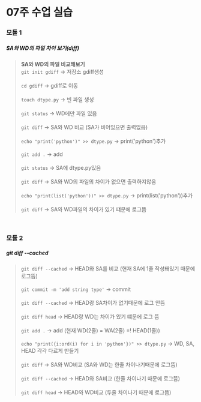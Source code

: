 # 07주 수업 실습

### 모듈 1
##### SA와 WD의 파일 차이 보기(diff)
>__SA와 WD의 파일 비교해보기__  
> ` git init gdiff ` -> 저장소 gdiff생성  
> <br>
> ` cd gdiff ` -> gdiff로 이동  
> <br>
> ` touch dtype.py ` -> 빈 파일 생성  
> <br>
> ` git status ` -> WD에만 파일 있음  
> <br>
> ` git diff ` -> SA와 WD 비교 (SA가 비어있으면 출력없음)  
> <br> 
> ` echo "print('python')" >> dtype.py ` -> print('python')추가  
> <br>
> ` git add . ` -> add  
> <br>
> ` git status ` -> SA에 dtype.py있음  
> <br>
> ` git diff ` -> SA와 WD의 파일의 차이가 없으면 출력하지않음  
> <br>
> ` echo "print(list('python'))" >> dtype.py ` -> print(list('python'))추가  
> <br>
> ` git diff ` -> SA와 WD파일의 차이가 있기 떄문에 로그뜸  
<br>

### 모듈 2
##### git diff --cached
> ` git diff --cached ` -> HEAD와 SA를 비교 (현재 SA에 1줄 작성돼있기 때문에 로그뜸)  
> <br>
> ` git commit -m 'add string type' ` -> commit   
> <br>
> ` git diff --cached ` -> HEAD랑 SA차이가 없기때문에 로그 안뜸  
> <br>
> ` git diff head ` -> HEAD랑 WD는 차이가 있기 떄문에 로그 뜸  
> <br>
> ` git add . ` -> add (현재 WD(2줄) = WA(2줄) =! HEAD(1줄))  
> <br>
> ` echo "print({i:ord(i) for i in 'python'})" >> dtype.py ` -> WD, SA, HEAD 각각 다르게 만들기  
> <br>
> ` git diff ` -> SA와 WD비교 (SA와 WD는 한줄 차이나기때문에 로그뜸)  
> <br>
> ` git diff --cached ` -> HEAD와 SA비교 (한줄 차이나기 때문에 로그뜸)  
> <br>
> ` git diff head ` -> HEAD와 WD비교 (두줄 차이나기 때문에 로그뜸)  
<br>

